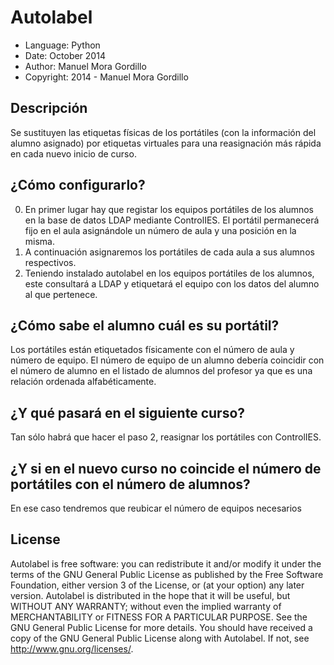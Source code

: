 Autolabel
==========

* Language: Python
* Date: October 2014
* Author: Manuel Mora Gordillo
* Copyright: 2014 - Manuel Mora Gordillo

Descripción
---------------------
Se sustituyen las etiquetas físicas de los portátiles (con la información del alumno asignado) por etiquetas virtuales para una reasignación más rápida en cada nuevo inicio de curso.

¿Cómo configurarlo?
---------------------
0. En primer lugar hay que registar los equipos portátiles de los alumnos en la base de datos LDAP mediante ControlIES. El portátil permanecerá fijo en el aula asignándole un número de aula y una posición en la misma.
0. A continuación asignaremos los portátiles de cada aula a sus alumnos respectivos.
0. Teniendo instalado autolabel en los equipos portátiles de los alumnos, este consultará a LDAP y etiquetará el equipo con los datos del alumno al que pertenece.

¿Cómo sabe el alumno cuál es su portátil?
---------------------
Los portátiles están etiquetados físicamente con el número de aula y número de equipo. El número de equipo de un alumno debería coincidir con el número de alumno en el listado de alumnos del profesor ya que es una relación ordenada alfabéticamente.

¿Y qué pasará en el siguiente curso?
---------------------
Tan sólo habrá que hacer el paso 2, reasignar los portátiles con ControlIES.

¿Y si en el nuevo curso no coincide el número de portátiles con el número de alumnos?
---------------------
En ese caso tendremos que reubicar el número de equipos necesarios

License
-------
Autolabel is free software: you can redistribute it and/or modify it under the terms of the GNU General Public License as published by the Free Software Foundation, either version 3 of the License, or (at your option) any later version. Autolabel is distributed in the hope that it will be useful, but WITHOUT ANY WARRANTY; without even the implied warranty of MERCHANTABILITY or FITNESS FOR A PARTICULAR PURPOSE. See the GNU General Public License for more details. You should have received a copy of the GNU General Public License along with Autolabel. If not, see http://www.gnu.org/licenses/.
